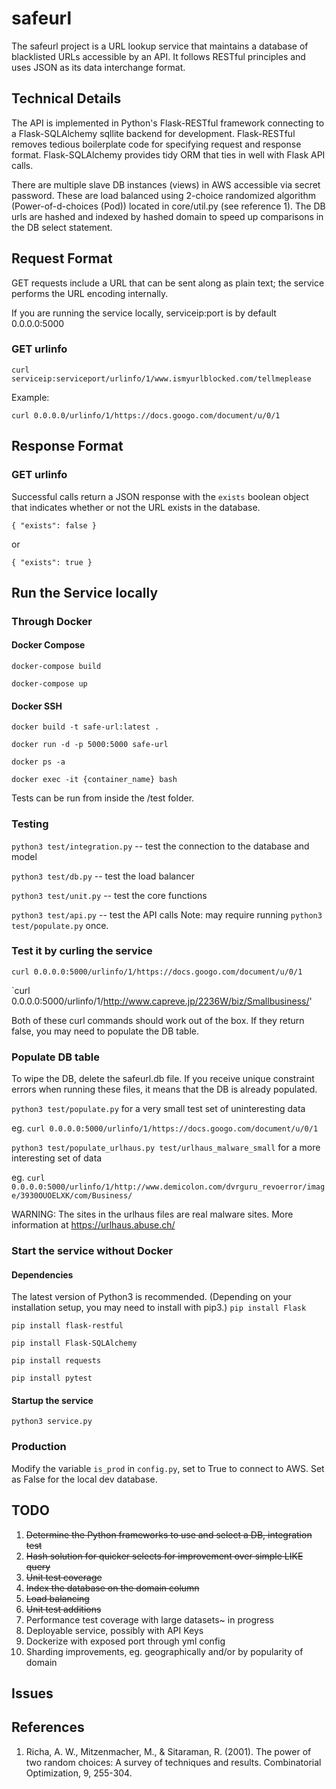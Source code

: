 # safeurl

The safeurl project is a URL lookup service that maintains a database of blacklisted URLs accessible by an API.
It follows RESTful principles and uses JSON as its data interchange format.

## Technical Details

The API is implemented in Python's Flask-RESTful framework connecting to a Flask-SQLAlchemy sqllite backend for development.
Flask-RESTful removes tedious boilerplate code for specifying request and response format.
Flask-SQLAlchemy provides tidy ORM that ties in well with Flask API calls.

There are multiple slave DB instances (views) in AWS accessible via secret password.
These are load balanced using 2-choice randomized algorithm (Power-of-d-choices (Pod)) located in core/util.py (see reference 1).
The DB urls are hashed and indexed by hashed domain to speed up comparisons in the DB select statement.

## Request Format
GET requests include a URL that can be sent along as plain text; the service performs the URL encoding internally.

If you are running the service locally, serviceip:port is by default 0.0.0.0:5000


### GET urlinfo

`curl serviceip:serviceport/urlinfo/1/www.ismyurlblocked.com/tellmeplease`

Example:

`curl 0.0.0.0/urlinfo/1/https://docs.googo.com/document/u/0/1`

## Response Format

### GET urlinfo
Successful calls return a JSON response with the `exists` boolean object that indicates whether or not the URL exists in the database.

`{
    "exists": false
}`

or

`{
    "exists": true
}`


## Run the Service locally
### Through Docker

#### Docker Compose

`docker-compose build`

`docker-compose up`

#### Docker SSH

`docker build -t safe-url:latest .`

`docker run -d -p 5000:5000 safe-url`

`docker ps -a`

`docker exec -it {container_name} bash`

Tests can be run from inside the /test folder.

### Testing

`python3 test/integration.py` -- test the connection to the database and model

`python3 test/db.py` -- test the load balancer

`python3 test/unit.py` -- test the core functions

`python3 test/api.py` -- test the API calls Note: may require running `python3 test/populate.py` once.

### Test it by curling the service

`curl 0.0.0.0:5000/urlinfo/1/https://docs.googo.com/document/u/0/1`

`curl 0.0.0.0:5000/urlinfo/1/http://www.capreve.jp/2236W/biz/Smallbusiness/'

Both of these curl commands should work out of the box. If they return false, you may need to populate the DB table.

### Populate DB table

To wipe the DB, delete the safeurl.db file. If you receive unique constraint errors when running these files, it means that the DB is already populated.

`python3 test/populate.py` for a very small test set of uninteresting data

eg. `curl 0.0.0.0:5000/urlinfo/1/https://docs.googo.com/document/u/0/1`

`python3 test/populate_urlhaus.py test/urlhaus_malware_small` for a more interesting set of data

eg. `curl 0.0.0.0:5000/urlinfo/1/http://www.demicolon.com/dvrguru_revoerror/image/3930OUOELXK/com/Business/`

WARNING: The sites in the urlhaus files are real malware sites. More information at https://urlhaus.abuse.ch/

### Start the service without Docker

#### Dependencies
The latest version of Python3 is recommended.
(Depending on your installation setup, you may need to install with pip3.)
`pip install Flask`

`pip install flask-restful`

`pip install Flask-SQLAlchemy`

`pip install requests`

`pip install pytest`

#### Startup the service
`python3 service.py`


### Production
Modify the variable `is_prod` in `config.py`, set to True to connect to AWS.
Set as False for the local dev database.


## TODO

1. ~~Determine the Python frameworks to use and select a DB, integration test~~
1. ~~Hash solution for quicker selects for improvement over simple LIKE query~~
1. ~~Unit test coverage~~
2. ~~Index the database on the domain column~~
2. ~~Load balancing~~
2. ~~Unit test additions~~
2. Performance test coverage with large datasets~ in progress
2. Deployable service, possibly with API Keys
2. Dockerize with exposed port through yml config
2. Sharding improvements, eg. geographically and/or by popularity of domain

## Issues


## References

1. Richa, A. W., Mitzenmacher, M., & Sitaraman, R. (2001). The power of two random choices: A survey of techniques and results. Combinatorial Optimization, 9, 255-304.
